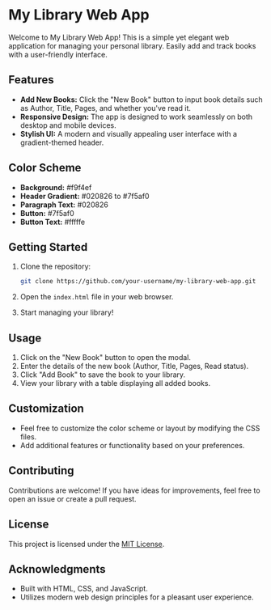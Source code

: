 # My Library Web App

Welcome to My Library Web App! This is a simple yet elegant web application for managing your personal library. Easily add and track books with a user-friendly interface.

## Features

- **Add New Books:** Click the "New Book" button to input book details such as Author, Title, Pages, and whether you've read it.
- **Responsive Design:** The app is designed to work seamlessly on both desktop and mobile devices.
- **Stylish UI:** A modern and visually appealing user interface with a gradient-themed header.

## Color Scheme

- **Background:** #f9f4ef
- **Header Gradient:** #020826 to #7f5af0
- **Paragraph Text:** #020826
- **Button:** #7f5af0
- **Button Text:** #fffffe

## Getting Started

1. Clone the repository:

   ```bash
   git clone https://github.com/your-username/my-library-web-app.git
   ```

2. Open the `index.html` file in your web browser.

3. Start managing your library!

## Usage

1. Click on the "New Book" button to open the modal.
2. Enter the details of the new book (Author, Title, Pages, Read status).
3. Click "Add Book" to save the book to your library.
4. View your library with a table displaying all added books.

## Customization

- Feel free to customize the color scheme or layout by modifying the CSS files.
- Add additional features or functionality based on your preferences.

## Contributing

Contributions are welcome! If you have ideas for improvements, feel free to open an issue or create a pull request.

## License

This project is licensed under the [MIT License](LICENSE.md).

## Acknowledgments

- Built with HTML, CSS, and JavaScript.
- Utilizes modern web design principles for a pleasant user experience.